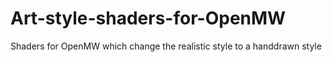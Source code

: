 # Art-style-shaders-for-OpenMW
Shaders for OpenMW which change the realistic style to a handdrawn style
